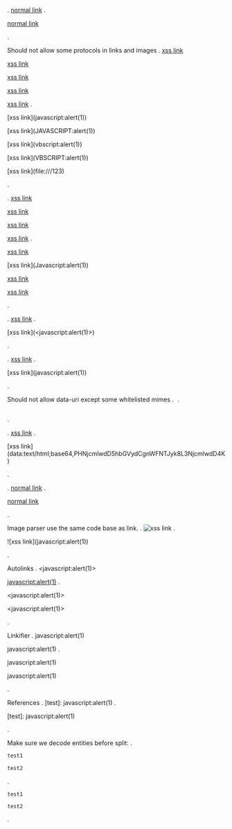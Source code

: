 .
[normal link](javascript)
.
<p><a href="javascript">normal link</a></p>
.


Should not allow some protocols in links and images
.
[xss link](javascript:alert(1))

[xss link](JAVASCRIPT:alert(1))

[xss link](vbscript:alert(1))

[xss link](VBSCRIPT:alert(1))

[xss link](file:///123)
.
<p>[xss link](javascript:alert(1))</p>
<p>[xss link](JAVASCRIPT:alert(1))</p>
<p>[xss link](vbscript:alert(1))</p>
<p>[xss link](VBSCRIPT:alert(1))</p>
<p>[xss link](file:///123)</p>
.


.
[xss link](&#34;&#62;&#60;script&#62;alert&#40;&#34;xss&#34;&#41;&#60;/script&#62;)

[xss link](&#74;avascript:alert(1))

[xss link](&#x26;#74;avascript:alert(1))

[xss link](\&#74;avascript:alert(1))
.
<p><a href="%22%3E%3Cscript%3Ealert(%22xss%22)%3C/script%3E">xss link</a></p>
<p>[xss link](Javascript:alert(1))</p>
<p><a href="&amp;#74;avascript:alert(1)">xss link</a></p>
<p><a href="&amp;#74;avascript:alert(1)">xss link</a></p>
.

.
[xss link](<javascript:alert(1)>)
.
<p>[xss link](&lt;javascript:alert(1)&gt;)</p>
.

.
[xss link](javascript&#x3A;alert(1))
.
<p>[xss link](javascript:alert(1))</p>
.


Should not allow data-uri except some whitelisted mimes
.
![](data:image/gif;base64,R0lGODlhAQABAIAAAAAAAP///yH5BAEAAAAALAAAAAABAAEAAAIBRAA7)
.
<p><img src="data:image/gif;base64,R0lGODlhAQABAIAAAAAAAP///yH5BAEAAAAALAAAAAABAAEAAAIBRAA7" alt=""></p>
.

.
[xss link](data:text/html;base64,PHNjcmlwdD5hbGVydCgnWFNTJyk8L3NjcmlwdD4K)
.
<p>[xss link](data:text/html;base64,PHNjcmlwdD5hbGVydCgnWFNTJyk8L3NjcmlwdD4K)</p>
.

.
[normal link](/javascript:link)
.
<p><a href="/javascript:link">normal link</a></p>
.


Image parser use the same code base as link.
.
![xss link](javascript:alert(1))
.
<p>![xss link](javascript:alert(1))</p>
.


Autolinks
.
<javascript&#x3A;alert(1)>

<javascript:alert(1)>
.
<p>&lt;javascript:alert(1)&gt;</p>
<p>&lt;javascript:alert(1)&gt;</p>
.


Linkifier
.
javascript&#x3A;alert(1)

javascript:alert(1)
.
<p>javascript:alert(1)</p>
<p>javascript:alert(1)</p>
.


References
.
[test]: javascript:alert(1)
.
<p>[test]: javascript:alert(1)</p>
.


Make sure we decode entities before split:
.
```js&#32;custom-class
test1
```

```js&#x0C;custom-class
test2
```
.
<pre><code class="js">test1
</code></pre>
<pre><code class="js">test2
</code></pre>
.